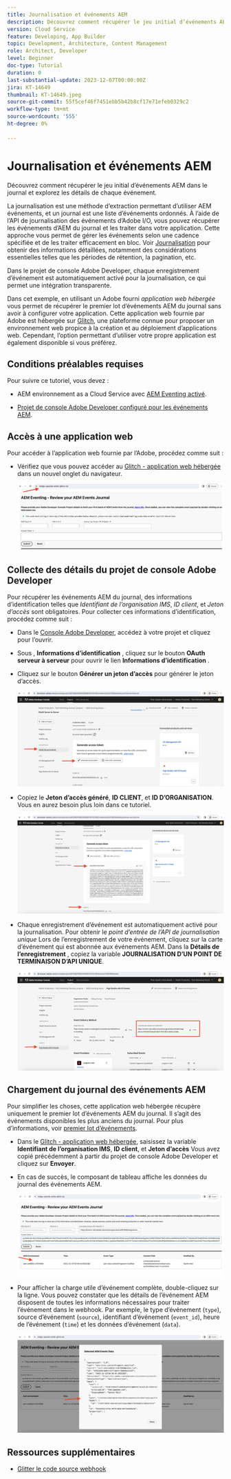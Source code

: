```yaml
---
title: Journalisation et événements AEM
description: Découvrez comment récupérer le jeu initial d’événements AEM dans le journal et explorez les détails de chaque événement.
version: Cloud Service
feature: Developing, App Builder
topic: Development, Architecture, Content Management
role: Architect, Developer
level: Beginner
doc-type: Tutorial
duration: 0
last-substantial-update: 2023-12-07T00:00:00Z
jira: KT-14649
thumbnail: KT-14649.jpeg
source-git-commit: 55f5cef46f7451ebb5b42b8cf17e71efeb0329c2
workflow-type: tm+mt
source-wordcount: '555'
ht-degree: 0%

---
```



# Journalisation et événements AEM

Découvrez comment récupérer le jeu initial d’événements AEM dans le journal et explorez les détails de chaque événement.

La journalisation est une méthode d’extraction permettant d’utiliser AEM événements, et un journal est une liste d’événements ordonnés. À l’aide de l’API de journalisation des événements d’Adobe I/O, vous pouvez récupérer les événements d’AEM du journal et les traiter dans votre application. Cette approche vous permet de gérer les événements selon une cadence spécifiée et de les traiter efficacement en bloc. Voir [Journalisation](https://developer.adobe.com/events/docs/guides/journaling_intro/) pour obtenir des informations détaillées, notamment des considérations essentielles telles que les périodes de rétention, la pagination, etc.

Dans le projet de console Adobe Developer, chaque enregistrement d’événement est automatiquement activé pour la journalisation, ce qui permet une intégration transparente.

Dans cet exemple, en utilisant un Adobe fourni _application web hébergée_ vous permet de récupérer le premier lot d’événements AEM du journal sans avoir à configurer votre application. Cette application web fournie par Adobe est hébergée sur [Glitch](https://glitch.com/), une plateforme connue pour proposer un environnement web propice à la création et au déploiement d’applications web. Cependant, l’option permettant d’utiliser votre propre application est également disponible si vous préférez.

## Conditions préalables requises

Pour suivre ce tutoriel, vous devez :

- AEM environnement as a Cloud Service avec [AEM Eventing activé](https://developer.adobe.com/experience-cloud/experience-manager-apis/guides/events/#enable-aem-events-on-your-aem-cloud-service-environment).

- [Projet de console Adobe Developer configuré pour les événements AEM](https://developer.adobe.com/experience-cloud/experience-manager-apis/guides/events/#how-to-subscribe-to-aem-events-in-the-adobe-developer-console).

## Accès à une application web

Pour accéder à l’application web fournie par l’Adobe, procédez comme suit :

- Vérifiez que vous pouvez accéder au [Glitch - application web hébergée](https://indigo-speckle-antler.glitch.me/) dans un nouvel onglet du navigateur.

  ![Glitch - application web hébergée](../assets/examples/journaling/glitch-hosted-web-application.png)

## Collecte des détails du projet de console Adobe Developer

Pour récupérer les événements AEM du journal, des informations d’identification telles que _Identifiant de l’organisation IMS_, _ID client_, et _Jeton d’accès_ sont obligatoires. Pour collecter ces informations d’identification, procédez comme suit :

- Dans le [Console Adobe Developer](https://developer.adobe.com), accédez à votre projet et cliquez pour l’ouvrir.

- Sous , **Informations d’identification** , cliquez sur le bouton **OAuth serveur à serveur** pour ouvrir le lien **Informations d’identification** .

- Cliquez sur le bouton **Générer un jeton d’accès** pour générer le jeton d’accès.

  ![Jeton d’accès généré par le projet de la console Adobe Developer](../assets/examples/journaling/adobe-developer-console-project-generate-access-token.png)

- Copiez le **Jeton d’accès généré**, **ID CLIENT**, et **ID D’ORGANISATION**. Vous en aurez besoin plus loin dans ce tutoriel.

  ![Informations d’identification de copie de projet de la console Adobe Developer](../assets/examples/journaling/adobe-developer-console-project-copy-credentials.png)

- Chaque enregistrement d’événement est automatiquement activé pour la journalisation. Pour obtenir le _point d’entrée de l’API de journalisation unique_ Lors de l’enregistrement de votre événement, cliquez sur la carte d’événement qui est abonnée aux événements AEM. Dans la **Détails de l’enregistrement** , copiez la variable **JOURNALISATION D’UN POINT DE TERMINAISON D’API UNIQUE**.

  ![Carte des événements de projet de la console Adobe Developer](../assets/examples/journaling/adobe-developer-console-project-events-card.png)

## Chargement du journal des événements AEM

Pour simplifier les choses, cette application web hébergée récupère uniquement le premier lot d’événements AEM du journal. Il s’agit des événements disponibles les plus anciens du journal. Pour plus d’informations, voir [premier lot d’événements](https://developer.adobe.com/events/docs/guides/api/journaling_api/#fetching-your-first-batch-of-events-from-the-journal).

- Dans le [Glitch - application web hébergée](https://indigo-speckle-antler.glitch.me/), saisissez la variable **Identifiant de l’organisation IMS**, **ID client**, et **Jeton d’accès** Vous avez copié précédemment à partir du projet de console Adobe Developer et cliquez sur **Envoyer**.

- En cas de succès, le composant de tableau affiche les données du journal des événements AEM.

  ![AEM données du journal des événements](../assets/examples/journaling/load-journal.png)

- Pour afficher la charge utile d’événement complète, double-cliquez sur la ligne. Vous pouvez constater que les détails de l’événement AEM disposent de toutes les informations nécessaires pour traiter l’événement dans le webhook. Par exemple, le type d’événement (`type`), source d’événement (`source`), identifiant d’événement (`event_id`), heure de l’événement (`time`) et les données d’événement (`data`).

  ![Compléter AEM charge utile d’événement](../assets/examples/journaling/complete-journal-data.png)

## Ressources supplémentaires

- [Glitter le code source webhook](https://glitch.com/edit/#!/indigo-speckle-antler)
